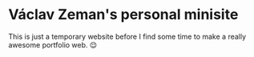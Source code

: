 # Václav Zeman's personal minisite
This is just a temporary website before I find some time to make a really awesome portfolio web. 😌
